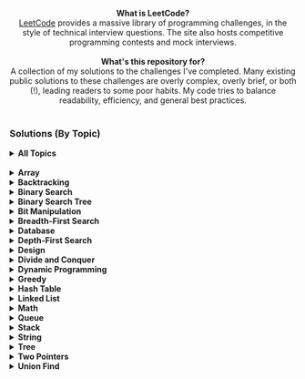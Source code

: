 <p align="center">
  <b>What is LeetCode?</b><br>
    <a href="https://leetcode.com/">LeetCode</a> provides a massive library of programming challenges, in the style of technical interview questions. The site also hosts competitive programming contests and mock interviews. <br><br>
  <b>What's this repository for?</b><br>
      A collection of my solutions to the challenges I've completed. Many existing public solutions to these challenges are overly complex, overly brief, or both (!), leading readers to some poor habits. My code tries to balance readability, efficiency, and general best practices. <br><br>
</p>

### Solutions (By Topic)

<details>
    <summary><b>All Topics</b></summary><br>

|  #  | Title                                                                                                                   | Solution                                                                                                                     |
|:---:|-------------------------------------------------------------------------------------------------------------------------|------------------------------------------------------------------------------------------------------------------------------|
| 001 | [Two Sum](https://leetcode.com/problems/two-sum/) | [Python](https://github.com/clfm/LeetCode/blob/master/src/001%20-%20Two%20Sum.py) |
| 002 | [Add Two Numbers](https://leetcode.com/problems/add-two-numbers/) | [Python](https://github.com/clfm/LeetCode/blob/master/src/002%20-%20Add%20Two%20Numbers.py) |
| 003 | [Longest Substring Without Repeating Characters](https://leetcode.com/problems/longest-substring-without-repeating-characters/) | [Python](https://github.com/clfm/LeetCode/blob/master/src/003%20-%20Longest%20Substring%20Without%20Repeating%20Characters.py) |
| 007 | [Reverse Integer](https://leetcode.com/problems/reverse-integer/) | [Python](https://github.com/clfm/LeetCode/blob/master/src/007%20-%20Reverse%20Integer.py) |
| 008 | [String to Integer (atoi)](https://leetcode.com/problems/string-to-integer-atoi/) | [Python](https://github.com/clfm/LeetCode/blob/master/src/008%20-%20String%20to%20Integer%20(atoi).py) |
| 009 | [Palindrome Number](https://leetcode.com/problems/palindrome-number/) | [Python](https://github.com/clfm/LeetCode/blob/master/src/009%20-%20Palindrome%20Number.py) |
| 011 | [Container With Most Water](https://leetcode.com/problems/container-with-most-water/) | [Python](https://github.com/clfm/LeetCode/blob/master/src/011%20-%20Container%20With%20Most%20Water.py) |
| 012 | [Roman to Integer](https://leetcode.com/problems/roman-to-integer/) | [Python](https://github.com/clfm/LeetCode/blob/master/src/012%20-%20Roman%20to%20Integer.py) |
| 014 | [Longest Common Prefix](https://leetcode.com/problems/longest-common-prefix/)                                           | [Python](https://github.com/clfm/LeetCode/blob/master/src/014%20-%20Longest%20Common%20Prefix.py)                            |
| 015 | [3Sum](https://leetcode.com/problems/3sum/) | [Python](https://github.com/clfm/LeetCode/blob/master/src/015%20-%203Sum.py) |
| 019 | [Remove Nth Node From End of List](https://leetcode.com/problems/remove-nth-node-from-end-of-list/) | [Python](https://github.com/clfm/LeetCode/blob/master/src/019%20-%20Remove%20Nth%20Node%20From%20End%20of%20List.py) |
| 020 | [Valid Parentheses](https://leetcode.com/problems/valid-parentheses/) | [Python](https://github.com/clfm/LeetCode/blob/master/src/020%20-%20Valid%20Parentheses.py) |
| 021 | [Merge Two Sorted Lists](https://leetcode.com/problems/merge-two-sorted-lists/) | [Python](https://github.com/clfm/LeetCode/blob/master/src/021%20-%20Merge%20Two%20Sorted%20Lists.py) |
| 022 | [Generate Parentheses](https://leetcode.com/problems/generate-parentheses/) | [Python](https://github.com/clfm/LeetCode/blob/master/src/022%20-%20Generate%20Parentheses.py) |
| 024 | [Swap Nodes in Pairs](https://leetcode.com/problems/swap-nodes-in-pairs/) | [Python](https://github.com/clfm/LeetCode/blob/master/src/024%20-%20Swap%20Nodes%20in%20Pairs.py) |
| 026 | [Remove Duplicates from Sorted Array](https://leetcode.com/problems/remove-duplicates-from-sorted-array/) | [Python](https://github.com/clfm/LeetCode/blob/master/src/026%20-%20Remove%20Duplicates%20from%20Sorted%20Array.py) |
| 027 | [Remove Element](https://leetcode.com/problems/remove-element/)                                                         | [Python](https://github.com/clfm/LeetCode/blob/master/src/027%20-%20Remove%20Element.py)                                     |
| 028 | [Implement strStr()](https://leetcode.com/problems/implement-strstr/)                                                   | [Python](https://github.com/clfm/LeetCode/blob/master/src/028%20-%20Implement%20strStr().py)                                 |
| 035 | [Search Insert Position](https://leetcode.com/problems/search-insert-position/) | [Python](https://github.com/clfm/LeetCode/blob/master/src/035%20-%20Search%20Insert%20Position.py) |
| 053 | [Maximum Subarray](https://leetcode.com/problems/maximum-subarray/) | [Python](https://github.com/clfm/LeetCode/blob/master/src/053%20-%20Maximum%20Subarray.py) |
| 054 | [Spiral Matrix](https://leetcode.com/problems/spiral-matrix/)                                                           | [Python](https://github.com/clfm/LeetCode/blob/master/src/054%20-%20Spiral%20Matrix.py)                                      |
| 058 | [Length of Last Word](https://leetcode.com/problems/length-of-last-word/) | [Python](https://github.com/clfm/LeetCode/blob/master/src/058%20-%20Length%20of%20Last%20Word.py) |
| 066 | [Plus One](https://leetcode.com/problems/plus-one/)                                                                     | [Python](https://github.com/clfm/LeetCode/blob/master/src/066%20-%20Plus%20One.py)                                           |
| 067 | [Add Binary](https://leetcode.com/problems/add-binary/)                                                                 | [Python](https://github.com/clfm/LeetCode/blob/master/src/067%20-%20Add%20Binary.py)                                         |
| 118 | [Pascal's Triangle](https://leetcode.com/problems/pascals-triangle/)                                                    | [Python](https://github.com/clfm/LeetCode/blob/master/src/118%20-%20Pascal's%20Triangle.py)                                  |
| 141 | [Linked List Cycle](https://leetcode.com/problems/linked-list-cycle/) | [Python](https://github.com/clfm/LeetCode/blob/master/src/141%20-%20Linked%20List%20Cycle.py) |
| 146 | [LRU Cache](https://leetcode.com/problems/lru-cache/) | [Python](https://github.com/clfm/LeetCode/blob/master/src/146%20-%20LRU%20Cache.py) |
| 167 | [Two Sum II - Input array is sorted](https://leetcode.com/problems/two-sum-ii-input-array-is-sorted/)                   | [Python](https://github.com/clfm/LeetCode/blob/master/src/167%20-%20Two%20Sum%20II%20-%20Input%20array%20is%20sorted.py)     |
| 175 | [Combine Two Tables](https://leetcode.com/problems/combine-two-tables/)                                                 | [MySQL](https://github.com/clfm/LeetCode/blob/master/src/175%20-%20Combine%20Two%20Tables.sql)                               |
| 181 | [Employees Earning More Than Their Managers](https://leetcode.com/problems/employees-earning-more-than-their-managers/) | [MySQL](https://github.com/clfm/LeetCode/blob/master/src/181%20-%20Employees%20Earning%20More%20Than%20Their%20Managers.sql) |
| 182 | [Duplicate Emails](https://leetcode.com/problems/duplicate-emails/)                                                     | [MySQL](https://github.com/clfm/LeetCode/blob/master/src/182%20-%20Duplicate%20Emails.sql)                                   |
| 183 | [Customers Who Never Order](https://leetcode.com/problems/customers-who-never-order/)                                   | [MySQL](https://github.com/clfm/LeetCode/blob/master/src/183%20-%20Customers%20Who%20Never%20Order.sql)                      |
| 200 | [Number of Islands](https://leetcode.com/problems/number-of-islands/) | [Python](https://github.com/clfm/LeetCode/blob/master/src/200%20-%20Number%20of%20Islands.py) |
| 206 | [Reverse Linked List](https://leetcode.com/problems/reverse-linked-list/) | [Python](https://github.com/clfm/LeetCode/blob/master/src/206%20-%20Reverse%20Linked%20List.py) |
| 209 | [Minimum Size Subarray Sum](https://leetcode.com/problems/minimum-size-subarray-sum/)                                   | [Python](https://github.com/clfm/LeetCode/blob/master/src/209%20-%20Minimum%20Size%20Subarray%20Sum.py)                      |
| 238 | [Product of Array Except Self](https://leetcode.com/problems/product-of-array-except-self/) | [Python](https://github.com/clfm/LeetCode/blob/master/src/238%20-%20Product%20of%20Array%20Except%20Self.py) |
| 344 | [Reverse String](https://leetcode.com/problems/reverse-string/)                                                         | [Python](https://github.com/clfm/LeetCode/blob/master/src/344%20-%20Reverse%20String.py)                                     |
| 346 | [Moving Average from Data Stream](https://leetcode.com/problems/moving-average-from-data-stream/) | [Python](https://github.com/clfm/LeetCode/blob/master/src/346%20-%20Moving%20Average%20from%20Data%20Stream.py) |
| 412 | [Fizz Buzz](https://leetcode.com/problems/fizz-buzz/) | [Python](https://github.com/clfm/LeetCode/blob/master/src/412%20-%20Fizz%20Buzz.py) |
| 461 | [Hamming Distance](https://leetcode.com/problems/hamming-distance/) | [Python](https://github.com/clfm/LeetCode/blob/master/src/461%20-%20Hamming%20Distance.py) |
| 482 | [License Key Formatting](https://leetcode.com/problems/license-key-formatting/) | [Python](https://github.com/clfm/LeetCode/blob/master/src/482%20-%20License%20Key%20Formatting.py) |
| 485 | [Max Consecutive Ones](https://leetcode.com/problems/max-consecutive-ones/)                                             | [Python](https://github.com/clfm/LeetCode/blob/master/src/485%20-%20Max%20Consecutive%20Ones.py)                             |
| 498 | [Diagonal Traverse](https://leetcode.com/problems/diagonal-traverse/)                                                   | [Python](https://github.com/clfm/LeetCode/blob/master/src/498%20-%20Diagonal%20Traverse.py)                                  |
| 561 | [Array Partition I](https://leetcode.com/problems/array-partition-i/)                                                   | [Python](https://github.com/clfm/LeetCode/blob/master/src/561%20-%20Array%20Partition%20I.py)                                |
| 584 | [Find Customer Referee](https://leetcode.com/problems/find-customer-referee/) | [Python](https://github.com/clfm/LeetCode/blob/master/src/584%20-%20Find%20Customer%20Referee.sql) |
| 586 | [Customer Placing the Largest Number of Orders](https://leetcode.com/problems/customer-placing-the-largest-number-of-orders/) | [Python](https://github.com/clfm/LeetCode/blob/master/src/586%20-%20Customer%20Placing%20the%20Largest%20Number%20of%20Orders.sql) |
| 595 | [Big Countries](https://leetcode.com/problems/big-countries/)                                                           | [MySQL](https://github.com/clfm/LeetCode/blob/master/src/595%20-%20Big%20Countries.sql)                                      |
| 596 | [Classes More Than 5 Students](https://leetcode.com/problems/classes-more-than-5-students/)                             | [MySQL](https://github.com/clfm/LeetCode/blob/master/src/596%20-%20Classes%20More%20Than%205%20Students.sql)                 |
| 613 | [Shortest Distance in a Line](https://leetcode.com/problems/shortest-distance-in-a-line/) | [MySQL](https://github.com/clfm/LeetCode/blob/master/src/613%20-%20Shortest%20Distance%20in%20a%20Line.sql) |
| 620 | [Not Boring Movies](https://leetcode.com/problems/not-boring-movies/)                                                   | [MySQL](https://github.com/clfm/LeetCode/blob/master/src/620%20-%20Not%20Boring%20Movies.sql)                                |
| 627 | [Swap Salary](https://leetcode.com/problems/swap-salary/)                                                               | [MySQL](https://github.com/clfm/LeetCode/blob/master/src/627%20-%20Swap%20Salary.sql)                                        |
| 657 | [Robot Return to Origin](https://leetcode.com/problems/robot-return-to-origin/)                                         | [Python](https://github.com/clfm/LeetCode/blob/master/src/657%20-%20Robot%20Return%20to%20Origin.py)                         |
| 700 | [Search in a Binary Search Tree](https://leetcode.com/problems/find-anagram-mappings/) | [Python](https://github.com/clfm/LeetCode/blob/master/src/700%20-%20Search%20in%20a%20Binary%20Search%20Tree.py) |
| 701 | [Insert into a Binary Search Tree](https://leetcode.com/problems/insert-into-a-binary-search-tree/) | [Python](https://github.com/clfm/LeetCode/blob/master/src/701%20-%20Insert%20into%20a%20Binary%20Search%20Tree.py) |
| 707 | [Design Linked List](https://leetcode.com/problems/design-linked-list/)                                                 | [Python](https://github.com/clfm/LeetCode/blob/master/src/707%20-%20Design%20Linked%20List.py)                               |
| 709 | [To Lower Case](https://leetcode.com/problems/to-lower-case/) | [Python](https://github.com/clfm/LeetCode/blob/master/src/709%20-%20To%20Lower%20Case.py) |
| 724 | [Find Pivot Index](https://leetcode.com/problems/find-pivot-index/)                                                     | [Python](https://github.com/clfm/LeetCode/blob/master/src/724%20-%20Find%20Pivot%20Index.py)                                 |
| 747 | [Largest Number At Least Twice of Others](https://leetcode.com/problems/largest-number-at-least-twice-of-others/)       | [Python](https://github.com/clfm/LeetCode/blob/master/src/747%20-%20Largest%20Number%20At%20Least%20Twice%20of%20Others.py)  |
| 760 | [Find Anagram Mapping](https://leetcode.com/problems/find-anagram-mappings/) | [Python](https://github.com/clfm/LeetCode/blob/master/src/760%20-%20Find%20Anagram%20Mapping.py) |
| 771 | [Jewels and Stones](https://leetcode.com/problems/jewels-and-stones/) | [Python](https://github.com/clfm/LeetCode/blob/master/src/771%20-%20Jewels%20and%20Stones.py) |
| 804 | [Unique Morse Code Words](https://leetcode.com/problems/unique-morse-code-words/)                                       | [Python](https://github.com/clfm/LeetCode/blob/master/src/804%20-%20Unique%20Morse%20Code%20Words.py)                        |
| 807 | [Max Increase to Keep City Skyline](https://leetcode.com/problems/max-increase-to-keep-city-skyline/)                   | [Python](https://github.com/clfm/LeetCode/blob/master/src/807%20-%20Max%20Increase%20to%20Keep%20City%20Skyline.py)          |
| 832 | [Flipping an Image](https://leetcode.com/problems/flipping-an-image/)                                                   | [Python](https://github.com/clfm/LeetCode/blob/master/src/832%20-%20Flipping%20an%20Image.py)                                |
| 905 | [Sort Array By Parity](https://leetcode.com/problems/sort-array-by-parity/)                                             | [Python](https://github.com/clfm/LeetCode/blob/master/src/905%20-%20Sort%20Array%20By%20Parity.py)                           |
| 929 | [Unique Email Addresses](https://leetcode.com/problems/unique-email-addresses/) | [Python](https://github.com/clfm/LeetCode/blob/master/src/929%20-%20Unique%20Email%20Addresses.py) |
| 938 | [Range Sum of BST](https://leetcode.com/problems/range-sum-of-bst/) | [Python](https://github.com/clfm/LeetCode/blob/master/src/938%20-%20Range%20Sum%20of%20BST.py) |
| 944 | [Delete Columns to Make Sorted](https://leetcode.com/problems/delete-columns-to-make-sorted/)                           | [Python](https://github.com/clfm/LeetCode/blob/master/src/944%20-%20Delete%20Columns%20to%20Make%20Sorted.py)                |

</details>

<br>

<details>
    <summary><b>Array</b></summary><br>

|  #  | Title          | Solution |
|:---:|----------------|----------|
| 001 | [Two Sum](https://leetcode.com/problems/two-sum/) | [Python](https://github.com/clfm/LeetCode/blob/master/src/001%20-%20Two%20Sum.py) |
| 011 | [Container With Most Water](https://leetcode.com/problems/container-with-most-water/) | [Python](https://github.com/clfm/LeetCode/blob/master/src/011%20-%20Container%20With%20Most%20Water.py) |
| 015 | [3Sum](https://leetcode.com/problems/3sum/) | [Python](https://github.com/clfm/LeetCode/blob/master/src/015%20-%203Sum.py) |
| 026 | [Remove Duplicates from Sorted Array](https://leetcode.com/problems/remove-duplicates-from-sorted-array/) | [Python](https://github.com/clfm/LeetCode/blob/master/src/026%20-%20Remove%20Duplicates%20from%20Sorted%20Array.py) |
| 027 | [Remove Element](https://leetcode.com/problems/remove-element/)                                                         | [Python](https://github.com/clfm/LeetCode/blob/master/src/027%20-%20Remove%20Element.py)                                     |
| 035 | [Search Insert Position](https://leetcode.com/problems/search-insert-position/) | [Python](https://github.com/clfm/LeetCode/blob/master/src/035%20-%20Search%20Insert%20Position.py) |
| 053 | [Maximum Subarray](https://leetcode.com/problems/maximum-subarray/) | [Python](https://github.com/clfm/LeetCode/blob/master/src/053%20-%20Maximum%20Subarray.py) |
| 054 | [Spiral Matrix](https://leetcode.com/problems/spiral-matrix/)                                                           | [Python](https://github.com/clfm/LeetCode/blob/master/src/054%20-%20Spiral%20Matrix.py)                                      |
| 066 | [Plus One](https://leetcode.com/problems/plus-one/)                                                                     | [Python](https://github.com/clfm/LeetCode/blob/master/src/066%20-%20Plus%20One.py)                                           |
| 118 | [Pascal's Triangle](https://leetcode.com/problems/pascals-triangle/)                                                    | [Python](https://github.com/clfm/LeetCode/blob/master/src/118%20-%20Pascal's%20Triangle.py)                                  |
| 167 | [Two Sum II - Input array is sorted](https://leetcode.com/problems/two-sum-ii-input-array-is-sorted/)                   | [Python](https://github.com/clfm/LeetCode/blob/master/src/167%20-%20Two%20Sum%20II%20-%20Input%20array%20is%20sorted.py)     |
| 209 | [Minimum Size Subarray Sum](https://leetcode.com/problems/minimum-size-subarray-sum/)                                   | [Python](https://github.com/clfm/LeetCode/blob/master/src/209%20-%20Minimum%20Size%20Subarray%20Sum.py)                      |
| 238 | [Product of Array Except Self](https://leetcode.com/problems/product-of-array-except-self/) | [Python](https://github.com/clfm/LeetCode/blob/master/src/238%20-%20Product%20of%20Array%20Except%20Self.py) |
| 485 | [Max Consecutive Ones](https://leetcode.com/problems/max-consecutive-ones/)                                             | [Python](https://github.com/clfm/LeetCode/blob/master/src/485%20-%20Max%20Consecutive%20Ones.py)                             |
| 724 | [Find Pivot Index](https://leetcode.com/problems/find-pivot-index/)                                                     | [Python](https://github.com/clfm/LeetCode/blob/master/src/724%20-%20Find%20Pivot%20Index.py)                                 |
| 747 | [Largest Number At Least Twice of Others](https://leetcode.com/problems/largest-number-at-least-twice-of-others/)       | [Python](https://github.com/clfm/LeetCode/blob/master/src/747%20-%20Largest%20Number%20At%20Least%20Twice%20of%20Others.py)  |
| 832 | [Flipping an Image](https://leetcode.com/problems/flipping-an-image/)                                                   | [Python](https://github.com/clfm/LeetCode/blob/master/src/832%20-%20Flipping%20an%20Image.py)                                |
| 905 | [Sort Array By Parity](https://leetcode.com/problems/sort-array-by-parity/)                                             | [Python](https://github.com/clfm/LeetCode/blob/master/src/905%20-%20Sort%20Array%20By%20Parity.py)                           |

</details>


<details>
    <summary><b>Backtracking</b></summary><br>

|  #  | Title          | Solution |
|:---:|----------------|----------|
| 022 | [Generate Parentheses](https://leetcode.com/problems/generate-parentheses/) | [Python](https://github.com/clfm/LeetCode/blob/master/src/022%20-%20Generate%20Parentheses.py) |

</details>


<details>
    <summary><b>Binary Search</b></summary><br>

|  #  | Title          | Solution |
|:---:|----------------|----------|
| 035 | [Search Insert Position](https://leetcode.com/problems/search-insert-position/) | [Python](https://github.com/clfm/LeetCode/blob/master/src/035%20-%20Search%20Insert%20Position.py) |
| 167 | [Two Sum II - Input array is sorted](https://leetcode.com/problems/two-sum-ii-input-array-is-sorted/)                   | [Python](https://github.com/clfm/LeetCode/blob/master/src/167%20-%20Two%20Sum%20II%20-%20Input%20array%20is%20sorted.py)     |
| 209 | [Minimum Size Subarray Sum](https://leetcode.com/problems/minimum-size-subarray-sum/)                                   | [Python](https://github.com/clfm/LeetCode/blob/master/src/209%20-%20Minimum%20Size%20Subarray%20Sum.py)                      |

</details>

<details>
    <summary><b>Binary Search Tree</b></summary><br>

|  #  | Title          | Solution |
|:---:|----------------|----------|
| 938 | [Range Sum of BST](https://leetcode.com/problems/range-sum-of-bst/) | [Python](https://github.com/clfm/LeetCode/blob/master/src/938%20-%20Range%20Sum%20of%20BST.py) |

</details>


<details>
    <summary><b>Bit Manipulation</b></summary><br>

|  #  | Title          | Solution |
|:---:|----------------|----------|
| 461 | [Hamming Distance](https://leetcode.com/problems/hamming-distance/) | [Python](https://github.com/clfm/LeetCode/blob/master/src/461%20-%20Hamming%20Distance.py) |

</details>


<details>
    <summary><b>Breadth-First Search</b></summary><br>

|  #  | Title          | Solution |
|:---:|----------------|----------|
| 200 | [Number of Islands](https://leetcode.com/problems/number-of-islands/) | [Python](https://github.com/clfm/LeetCode/blob/master/src/200%20-%20Number%20of%20Islands.py) |

</details>


<details>
    <summary><b>Database</b></summary><br>

|  #  | Title          | Solution |
|:---:|----------------|----------|
| 175 | [Combine Two Tables](https://leetcode.com/problems/combine-two-tables/)                                                 | [MySQL](https://github.com/clfm/LeetCode/blob/master/src/175%20-%20Combine%20Two%20Tables.sql)                               |
| 181 | [Employees Earning More Than Their Managers](https://leetcode.com/problems/employees-earning-more-than-their-managers/) | [MySQL](https://github.com/clfm/LeetCode/blob/master/src/181%20-%20Employees%20Earning%20More%20Than%20Their%20Managers.sql) |
| 182 | [Duplicate Emails](https://leetcode.com/problems/duplicate-emails/)                                                     | [MySQL](https://github.com/clfm/LeetCode/blob/master/src/182%20-%20Duplicate%20Emails.sql)                                   |
| 183 | [Customers Who Never Order](https://leetcode.com/problems/customers-who-never-order/)                                   | [MySQL](https://github.com/clfm/LeetCode/blob/master/src/183%20-%20Customers%20Who%20Never%20Order.sql)                      |
| 595 | [Big Countries](https://leetcode.com/problems/big-countries/)                                                           | [MySQL](https://github.com/clfm/LeetCode/blob/master/src/595%20-%20Big%20Countries.sql)                                      |
| 596 | [Classes More Than 5 Students](https://leetcode.com/problems/classes-more-than-5-students/)                             | [MySQL](https://github.com/clfm/LeetCode/blob/master/src/596%20-%20Classes%20More%20Than%205%20Students.sql)                 |
| 620 | [Not Boring Movies](https://leetcode.com/problems/not-boring-movies/)                                                   | [MySQL](https://github.com/clfm/LeetCode/blob/master/src/620%20-%20Not%20Boring%20Movies.sql)                                |
| 627 | [Swap Salary](https://leetcode.com/problems/swap-salary/)                                                               | [MySQL](https://github.com/clfm/LeetCode/blob/master/src/627%20-%20Swap%20Salary.sql)                                        |

</details>


<details>
    <summary><b>Depth-First Search</b></summary><br>

|  #  | Title          | Solution |
|:---:|----------------|----------|
| 200 | [Number of Islands](https://leetcode.com/problems/number-of-islands/) | [Python](https://github.com/clfm/LeetCode/blob/master/src/200%20-%20Number%20of%20Islands.py) |

</details>



<details>
    <summary><b>Design</b></summary><br>

|  #  | Title          | Solution |
|:---:|----------------|----------|
| 146 | [LRU Cache](https://leetcode.com/problems/lru-cache/) | [Python](https://github.com/clfm/LeetCode/blob/master/src/146%20-%20LRU%20Cache.py) |
| 346 | [Moving Average from Data Stream](https://leetcode.com/problems/moving-average-from-data-stream/) | [Python](https://github.com/clfm/LeetCode/blob/master/src/346%20-%20Moving%20Average%20from%20Data%20Stream.py) |
| 707 | [Design Linked List](https://leetcode.com/problems/design-linked-list/)                                                 | [Python](https://github.com/clfm/LeetCode/blob/master/src/707%20-%20Design%20Linked%20List.py)                               |

</details>


<details>
    <summary><b>Divide and Conquer</b></summary><br>

|  #  | Title          | Solution |
|:---:|----------------|----------|
| 053 | [Maximum Subarray](https://leetcode.com/problems/maximum-subarray/) | [Python](https://github.com/clfm/LeetCode/blob/master/src/053%20-%20Maximum%20Subarray.py) |

</details>


<details>
    <summary><b>Dynamic Programming</b></summary><br>

|  #  | Title          | Solution |
|:---:|----------------|----------|
| 053 | [Maximum Subarray](https://leetcode.com/problems/maximum-subarray/) | [Python](https://github.com/clfm/LeetCode/blob/master/src/053%20-%20Maximum%20Subarray.py) |

</details>



<details>
    <summary><b>Greedy</b></summary><br>

|  #  | Title          | Solution |
|:---:|----------------|----------|
| 944 | [Delete Columns to Make Sorted](https://leetcode.com/problems/delete-columns-to-make-sorted/)                           | [Python](https://github.com/clfm/LeetCode/blob/master/src/944%20-%20Delete%20Columns%20to%20Make%20Sorted.py)                |

</details>


<details>
    <summary><b>Hash Table</b></summary><br>

|  #  | Title          | Solution |
|:---:|----------------|----------|
| 001 | [Two Sum](https://leetcode.com/problems/two-sum/) | [Python](https://github.com/clfm/LeetCode/blob/master/src/001%20-%20Two%20Sum.py) |
| 003 | [Longest Substring Without Repeating Characters](https://leetcode.com/problems/longest-substring-without-repeating-characters/) | [Python](https://github.com/clfm/LeetCode/blob/master/src/003%20-%20Longest%20Substring%20Without%20Repeating%20Characters.py) |
| 760 | [Find Anagram Mapping](https://leetcode.com/problems/find-anagram-mappings/) | [Python](https://github.com/clfm/LeetCode/blob/master/src/760%20-%20Find%20Anagram%20Mapping.py) |
| 771 | [Jewels and Stones](https://leetcode.com/problems/jewels-and-stones/) | [Python](https://github.com/clfm/LeetCode/blob/master/src/771%20-%20Jewels%20and%20Stones.py) |

</details>


<details>
    <summary><b>Linked List</b></summary><br>

|  #  | Title          | Solution |
|:---:|----------------|----------|
| 002 | [Add Two Numbers](https://leetcode.com/problems/add-two-numbers/) | [Python](https://github.com/clfm/LeetCode/blob/master/src/002%20-%20Add%20Two%20Numbers.py) |
| 019 | [Remove Nth Node From End of List](https://leetcode.com/problems/remove-nth-node-from-end-of-list/) | [Python](https://github.com/clfm/LeetCode/blob/master/src/019%20-%20Remove%20Nth%20Node%20From%20End%20of%20List.py) |
| 021 | [Merge Two Sorted Lists](https://leetcode.com/problems/merge-two-sorted-lists/) | [Python](https://github.com/clfm/LeetCode/blob/master/src/021%20-%20Merge%20Two%20Sorted%20Lists.py) |
| 024 | [Swap Nodes in Pairs](https://leetcode.com/problems/swap-nodes-in-pairs/) | [Python](https://github.com/clfm/LeetCode/blob/master/src/024%20-%20Swap%20Nodes%20in%20Pairs.py) |
| 141 | [Linked List Cycle](https://leetcode.com/problems/linked-list-cycle/) | [Python](https://github.com/clfm/LeetCode/blob/master/src/141%20-%20Linked%20List%20Cycle.py) |
| 206 | [Reverse Linked List](https://leetcode.com/problems/reverse-linked-list/) | [Python](https://github.com/clfm/LeetCode/blob/master/src/206%20-%20Reverse%20Linked%20List.py) |
| 707 | [Design Linked List](https://leetcode.com/problems/design-linked-list/)                                                 | [Python](https://github.com/clfm/LeetCode/blob/master/src/707%20-%20Design%20Linked%20List.py)                               |

</details>


<details>
    <summary><b>Math</b></summary><br>

|  #  | Title          | Solution |
|:---:|----------------|----------|
| 002 | [Add Two Numbers](https://leetcode.com/problems/add-two-numbers/) | [Python](https://github.com/clfm/LeetCode/blob/master/src/002%20-%20Add%20Two%20Numbers.py) |
| 007 | [Reverse Integer](https://leetcode.com/problems/reverse-integer/) | [Python](https://github.com/clfm/LeetCode/blob/master/src/007%20-%20Reverse%20Integer.py) |
| 008 | [String to Integer (atoi)](https://leetcode.com/problems/string-to-integer-atoi/) | [Python](https://github.com/clfm/LeetCode/blob/master/src/008%20-%20String%20to%20Integer%20(atoi).py) |
| 009 | [Palindrome Number](https://leetcode.com/problems/palindrome-number/) | [Python](https://github.com/clfm/LeetCode/blob/master/src/009%20-%20Palindrome%20Number.py) |
| 012 | [Roman to Integer](https://leetcode.com/problems/roman-to-integer/) | [Python](https://github.com/clfm/LeetCode/blob/master/src/012%20-%20Roman%20to%20Integer.py) |
| 066 | [Plus One](https://leetcode.com/problems/plus-one/)                                                                     | [Python](https://github.com/clfm/LeetCode/blob/master/src/066%20-%20Plus%20One.py)                                           |
| 067 | [Add Binary](https://leetcode.com/problems/add-binary/)                                                                 | [Python](https://github.com/clfm/LeetCode/blob/master/src/067%20-%20Add%20Binary.py)                                         |

</details>


<details>
    <summary><b>Queue</b></summary><br>

|  #  | Title          | Solution |
|:---:|----------------|----------|
| 346 | [Moving Average from Data Stream](https://leetcode.com/problems/moving-average-from-data-stream/) | [Python](https://github.com/clfm/LeetCode/blob/master/src/346%20-%20Moving%20Average%20from%20Data%20Stream.py) |

</details>


<details>
    <summary><b>Stack</b></summary><br>

|  #  | Title          | Solution |
|:---:|----------------|----------|
| 020 | [Valid Parentheses](https://leetcode.com/problems/valid-parentheses/) | [Python](https://github.com/clfm/LeetCode/blob/master/src/020%20-%20Valid%20Parentheses.py) |

</details>


<details>
    <summary><b>String</b></summary><br>

|  #  | Title          | Solution |
|:---:|----------------|----------|
| 003 | [Longest Substring Without Repeating Characters](https://leetcode.com/problems/longest-substring-without-repeating-characters/) | [Python](https://github.com/clfm/LeetCode/blob/master/src/003%20-%20Longest%20Substring%20Without%20Repeating%20Characters.py) |
| 008 | [String to Integer (atoi)](https://leetcode.com/problems/string-to-integer-atoi/) | [Python](https://github.com/clfm/LeetCode/blob/master/src/008%20-%20String%20to%20Integer%20(atoi).py) |
| 012 | [Roman to Integer](https://leetcode.com/problems/roman-to-integer/) | [Python](https://github.com/clfm/LeetCode/blob/master/src/012%20-%20Roman%20to%20Integer.py) |
| 014 | [Longest Common Prefix](https://leetcode.com/problems/longest-common-prefix/)                                           | [Python](https://github.com/clfm/LeetCode/blob/master/src/014%20-%20Longest%20Common%20Prefix.py)                            |
| 020 | [Valid Parentheses](https://leetcode.com/problems/valid-parentheses/) | [Python](https://github.com/clfm/LeetCode/blob/master/src/020%20-%20Valid%20Parentheses.py) |
| 022 | [Generate Parentheses](https://leetcode.com/problems/generate-parentheses/) | [Python](https://github.com/clfm/LeetCode/blob/master/src/022%20-%20Generate%20Parentheses.py) |
| 028 | [Implement strStr()](https://leetcode.com/problems/implement-strstr/)                                                   | [Python](https://github.com/clfm/LeetCode/blob/master/src/028%20-%20Implement%20strStr().py)                                 |
| 058 | [Length of Last Word](https://leetcode.com/problems/length-of-last-word/) | [Python](https://github.com/clfm/LeetCode/blob/master/src/058%20-%20Length%20of%20Last%20Word.py) |
| 067 | [Add Binary](https://leetcode.com/problems/add-binary/)                                                                 | [Python](https://github.com/clfm/LeetCode/blob/master/src/067%20-%20Add%20Binary.py)                                         |
| 344 | [Reverse String](https://leetcode.com/problems/reverse-string/)                                                         | [Python](https://github.com/clfm/LeetCode/blob/master/src/344%20-%20Reverse%20String.py)                                     |
| 657 | [Robot Return to Origin](https://leetcode.com/problems/robot-return-to-origin/)                                         | [Python](https://github.com/clfm/LeetCode/blob/master/src/657%20-%20Robot%20Return%20to%20Origin.py)                         |
| 709 | [To Lower Case](https://leetcode.com/problems/to-lower-case/) | [Python](https://github.com/clfm/LeetCode/blob/master/src/709%20-%20To%20Lower%20Case.py) |
| 804 | [Unique Morse Code Words](https://leetcode.com/problems/unique-morse-code-words/)                                       | [Python](https://github.com/clfm/LeetCode/blob/master/src/804%20-%20Unique%20Morse%20Code%20Words.py)                        |
| 929 | [Unique Email Addresses](https://leetcode.com/problems/unique-email-addresses/) | [Python](https://github.com/clfm/LeetCode/blob/master/src/929%20-%20Unique%20Email%20Addresses.py) |

</details>


<details>
    <summary><b>Tree</b></summary><br>

|  #  | Title          | Solution |
|:---:|----------------|----------|
| 700 | [Search in a Binary Search Tree](https://leetcode.com/problems/find-anagram-mappings/) | [Python](https://github.com/clfm/LeetCode/blob/master/src/700%20-%20Search%20in%20a%20Binary%20Search%20Tree.py) |
| 701 | [Insert into a Binary Search Tree](https://leetcode.com/problems/insert-into-a-binary-search-tree/) | [Python](https://github.com/clfm/LeetCode/blob/master/src/701%20-%20Insert%20into%20a%20Binary%20Search%20Tree.py) |

</details>


<details>
    <summary><b>Two Pointers</b></summary><br>

|  #  | Title          | Solution |
|:---:|----------------|----------|
| 003 | [Longest Substring Without Repeating Characters](https://leetcode.com/problems/longest-substring-without-repeating-characters/) | [Python](https://github.com/clfm/LeetCode/blob/master/src/003%20-%20Longest%20Substring%20Without%20Repeating%20Characters.py) |
| 011 | [Container With Most Water](https://leetcode.com/problems/container-with-most-water/) | [Python](https://github.com/clfm/LeetCode/blob/master/src/011%20-%20Container%20With%20Most%20Water.py) |
| 015 | [3Sum](https://leetcode.com/problems/3sum/) | [Python](https://github.com/clfm/LeetCode/blob/master/src/015%20-%203Sum.py) |
| 019 | [Remove Nth Node From End of List](https://leetcode.com/problems/remove-nth-node-from-end-of-list/) | [Python](https://github.com/clfm/LeetCode/blob/master/src/019%20-%20Remove%20Nth%20Node%20From%20End%20of%20List.py) |
| 026 | [Remove Duplicates from Sorted Array](https://leetcode.com/problems/remove-duplicates-from-sorted-array/) | [Python](https://github.com/clfm/LeetCode/blob/master/src/026%20-%20Remove%20Duplicates%20from%20Sorted%20Array.py) |
| 027 | [Remove Element](https://leetcode.com/problems/remove-element/)                                                         | [Python](https://github.com/clfm/LeetCode/blob/master/src/027%20-%20Remove%20Element.py)                                     |
| 141 | [Linked List Cycle](https://leetcode.com/problems/linked-list-cycle/) | [Python](https://github.com/clfm/LeetCode/blob/master/src/141%20-%20Linked%20List%20Cycle.py) |
| 167 | [Two Sum II - Input array is sorted](https://leetcode.com/problems/two-sum-ii-input-array-is-sorted/)                   | [Python](https://github.com/clfm/LeetCode/blob/master/src/167%20-%20Two%20Sum%20II%20-%20Input%20array%20is%20sorted.py)     |
| 209 | [Minimum Size Subarray Sum](https://leetcode.com/problems/minimum-size-subarray-sum/)                                   | [Python](https://github.com/clfm/LeetCode/blob/master/src/209%20-%20Minimum%20Size%20Subarray%20Sum.py)                      |
| 344 | [Reverse String](https://leetcode.com/problems/reverse-string/)                                                         | [Python](https://github.com/clfm/LeetCode/blob/master/src/344%20-%20Reverse%20String.py)                                     |

</details>


<details>
    <summary><b>Union Find</b></summary><br>

|  #  | Title          | Solution |
|:---:|----------------|----------|
| 200 | [Number of Islands](https://leetcode.com/problems/number-of-islands/) | [Python](https://github.com/clfm/LeetCode/blob/master/src/200%20-%20Number%20of%20Islands.py) |

</details>
